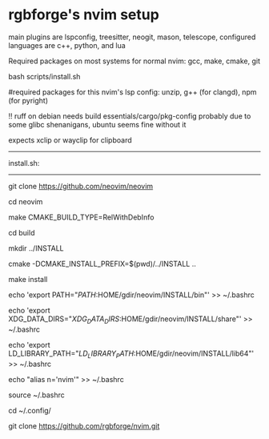 # rgbforge's nvim setup

main plugins are lspconfig, treesitter, neogit, mason, telescope,
configured languages are c++, python, and lua




Required packages on most systems for normal nvim: gcc, make, cmake, git

bash scripts/install.sh

#required packages for this nvim's lsp config: unzip, g++ (for clangd), npm (for pyright)

!! ruff on debian needs build essentials/cargo/pkg-config probably due to some glibc shenanigans, ubuntu seems fine without it


expects xclip or wayclip for clipboard




---------------------------------------

install.sh:

---------------------------------------

git clone https://github.com/neovim/neovim

cd neovim

make CMAKE_BUILD_TYPE=RelWithDebInfo

cd build

mkdir ../INSTALL

cmake -DCMAKE_INSTALL_PREFIX=$(pwd)/../INSTALL ..

make install




echo 'export PATH="$PATH:$HOME/gdir/neovim/INSTALL/bin"' >> ~/.bashrc

echo 'export XDG_DATA_DIRS="$XDG_DATA_DIRS:$HOME/gdir/neovim/INSTALL/share"' >> ~/.bashrc

echo 'export LD_LIBRARY_PATH="$LD_LIBRARY_PATH:$HOME/gdir/neovim/INSTALL/lib64"' >> ~/.bashrc

echo "alias n='nvim'" >> ~/.bashrc


source ~/.bashrc 



cd ~/.config/

git clone https://github.com/rgbforge/nvim.git
